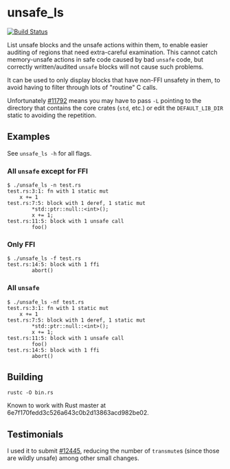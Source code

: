 # unsafe_ls

[![Build Status](https://travis-ci.org/huonw/unsafe_ls.png)](https://travis-ci.org/huonw/unsafe_ls)

List unsafe blocks and the unsafe actions within them, to enable
easier auditing of regions that need extra-careful examination. This
cannot catch memory-unsafe actions in safe code caused by bad `unsafe`
code, but correctly written/audited `unsafe` blocks will not cause
such problems.

It can be used to only display blocks that have non-FFI unsafety in
them, to avoid having to filter through lots of "routine" C calls.


Unfortunately [#11792](https://github.com/mozilla/rust/issues/11792)
means you may have to pass `-L` pointing to the directory that
contains the core crates (`std`, etc.) or edit the `DEFAULT_LIB_DIR`
static to avoiding the repetition.

## Examples

See `unsafe_ls -h` for all flags.

### All `unsafe` except for FFI

    $ ./unsafe_ls -n test.rs
    test.rs:3:1: fn with 1 static mut
        x += 1
    test.rs:7:5: block with 1 deref, 1 static mut
            *std::ptr::null::<int>();
            x += 1;
    test.rs:11:5: block with 1 unsafe call
            foo()

### Only FFI

    $ ./unsafe_ls -f test.rs
    test.rs:14:5: block with 1 ffi
            abort()

### All `unsafe`

    $ ./unsafe_ls -nf test.rs
    test.rs:3:1: fn with 1 static mut
        x += 1
    test.rs:7:5: block with 1 deref, 1 static mut
            *std::ptr::null::<int>();
            x += 1;
    test.rs:11:5: block with 1 unsafe call
            foo()
    test.rs:14:5: block with 1 ffi
            abort()


## Building

    rustc -O bin.rs

Known to work with Rust master at
6e7f170fedd3c526a643c0b2d13863acd982be02.

## Testimonials

I used it to submit
[#12445](https://github.com/mozilla/rust/pull/12445), reducing the
number of `transmute`s (since those are wildly unsafe) among other
small changes.
